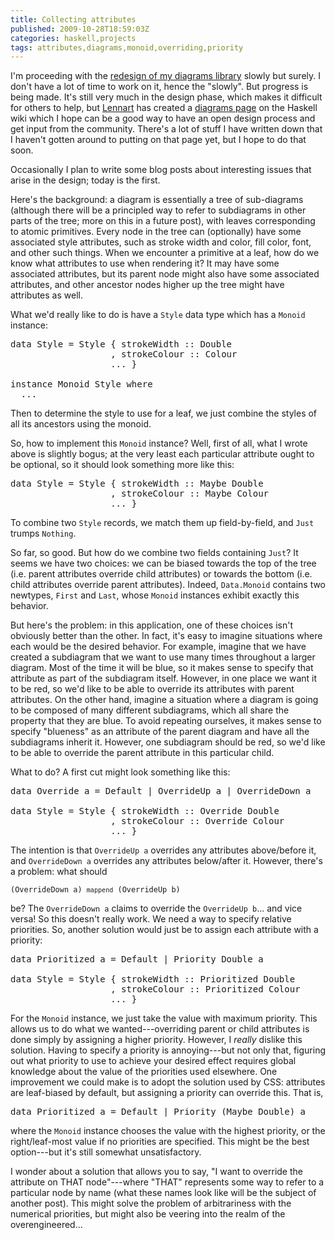 ```yaml
---
title: Collecting attributes
published: 2009-10-28T18:59:03Z
categories: haskell,projects
tags: attributes,diagrams,monoid,overriding,priority
---
```


I'm proceeding with the <a href="http://byorgey.wordpress.com/2009/09/24/diagrams-0-2-1-and-future-plans/">redesign of my diagrams library</a> slowly but surely.  I don't have a lot of time to work on it, hence the "slowly".  But progress is being made.  It's still very much in the design phase, which makes it difficult for others to help, but <a href="http://www.haskell.org/haskellwiki/User:Lenny222">Lennart</a> has created a <a href="http://www.haskell.org/haskellwiki/Diagrams">diagrams page</a> on the Haskell wiki which I hope can be a good way to have an open design process and get input from the community.  There's a lot of stuff I have written down that I haven't gotten around to putting on that page yet, but I hope to do that soon.

Occasionally I plan to write some blog posts about interesting issues that arise in the design; today is the first.

Here's the background: a diagram is essentially a tree of sub-diagrams (although there will be a principled way to refer to subdiagrams in other parts of the tree; more on this in a future post), with leaves corresponding to atomic primitives.  Every node in the tree can (optionally) have some associated style attributes, such as stroke width and color, fill color, font, and other such things.  When we encounter a primitive at a leaf, how do we know what attributes to use when rendering it?  It may have some associated attributes, but its parent node might also have some associated attributes, and other ancestor nodes higher up the tree might have attributes as well.

What we'd really like to do is have a <code>Style</code> data type which has a <code>Monoid</code> instance:

<pre>
data Style = Style { strokeWidth :: Double
                   , strokeColour :: Colour
                   ... }

instance Monoid Style where
  ...
</pre>

Then to determine the style to use for a leaf, we just combine the styles of all its ancestors using the monoid.

So, how to implement this <code>Monoid</code> instance?  Well, first of all, what I wrote above is slightly bogus; at the very least each particular attribute ought to be optional, so it should look something more like this:

<pre>
data Style = Style { strokeWidth :: Maybe Double
                   , strokeColour :: Maybe Colour
                   ... }
</pre>

To combine two <code>Style</code> records, we match them up field-by-field, and <code>Just</code> trumps <code>Nothing</code>.  

So far, so good.  But how do we combine two fields containing <code>Just</code>?  It seems we have two choices: we can be biased towards the top of the tree (i.e. parent attributes override child attributes) or towards the bottom (i.e. child attributes override parent attributes).  Indeed, <code>Data.Monoid</code> contains two newtypes, <code>First</code> and <code>Last</code>, whose <code>Monoid</code> instances exhibit exactly this behavior.

But here's the problem: in this application, one of these choices isn't obviously better than the other.  In fact, it's easy to imagine situations where each would be the desired behavior.  For example, imagine that we have created a subdiagram that we want to use many times throughout a larger diagram.  Most of the time it will be blue, so it makes sense to specify that attribute as part of the subdiagram itself.  However, in one place we want it to be red, so we'd like to be able to override its attributes with parent attributes.  On the other hand, imagine a situation where a diagram is going to be composed of many different subdiagrams, which all share the property that they are blue.  To avoid repeating ourselves, it makes sense to specify "blueness" as an attribute of the parent diagram and have all the subdiagrams inherit it.  However, one subdiagram should be red, so we'd like to be able to override the parent attribute in this particular child.

What to do?  A first cut might look something like this:

<pre>
data Override a = Default | OverrideUp a | OverrideDown a

data Style = Style { strokeWidth :: Override Double
                   , strokeColour :: Override Colour
                   ... }
</pre>

The intention is that <code>OverrideUp a</code> overrides any attributes above/before it, and <code>OverrideDown a</code> overrides any attributes below/after it.  However, there's a problem: what should

<code>(OverrideDown a) `mappend` (OverrideUp b)</code>

be?  The <code>OverrideDown a</code> claims to override the <code>OverrideUp b</code>... and vice versa!  So this doesn't really work.  We need a way to specify relative priorities.  So, another solution would just be to assign each attribute with a priority:

<pre>
data Prioritized a = Default | Priority Double a

data Style = Style { strokeWidth :: Prioritized Double
                   , strokeColour :: Prioritized Colour
                   ... }
</pre>

For the <code>Monoid</code> instance, we just take the value with maximum priority.  This allows us to do what we wanted---overriding parent or child attributes is done simply by assigning a higher priority.  However, I <i>really</i> dislike this solution.  Having to specify a priority is annoying---but not only that, figuring out what priority to use to achieve your desired effect requires global knowledge about the value of the priorities used elsewhere.  One improvement we could make is to adopt the solution used by CSS: attributes are leaf-biased by default, but assigning a priority can override this.  That is,

<pre>
data Prioritized a = Default | Priority (Maybe Double) a
</pre>

where the <code>Monoid</code> instance chooses the value with the highest priority, or the right/leaf-most value if no priorities are specified.  This might be the best option---but it's still somewhat unsatisfactory.

I wonder about a solution that allows you to say, "I want to override the attribute on THAT node"---where "THAT" represents some way to refer to a particular node by name (what these names look like will be the subject of another post).  This might solve the problem of arbitrariness with the numerical priorities, but might also be veering into the realm of the overengineered...

